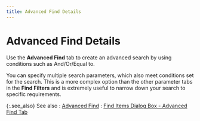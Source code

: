 ```yaml
---
title: Advanced Find Details
---
```


# Advanced Find Details


Use the **Advanced Find** tab to  create an advanced search by using conditions such as And/Or/Equal to.


You can specify multiple search parameters, which also meet conditions  set for the search. This is a more complex option than the other parameter  tabs in the **Find Filters** and is  extremely useful to narrow down your search to specific requirements.


{:.see_also}
See also
: [Advanced  Find]({{site.wwe_chm}}/advanced-options/find-function/advanced_find_wwe_find_filter.html)
: [Find  Items Dialog Box - Advanced Find Tab]({{site.mi_baseurl}}/finding-items/create-a-new-item-filter/find-items-dialog-box/the_find_items_dialog_box_advanced_find.html)
